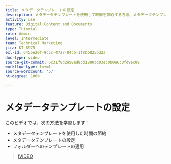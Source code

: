 ```yaml
---
title: メタデータテンプレートの設定
description: メタデータテンプレートを使用して時間を節約する方法、メタデータテンプレートを設定する方法、[!UICONTROL Workfront DAM] のフォルダーにテンプレートを適用する方法について説明します。
activity: use
feature: Digital Content and Documents
type: Tutorial
role: Admin
level: Intermediate
team: Technical Marketing
jira: KT-8975
exl-id: 6455e20f-9c5c-4727-84cb-1f8bb825bd2a
doc-type: video
source-git-commit: 6c31f8d2e98ad8cd1880cd03ec0b0e6c0fd9ec09
workflow-type: tm+mt
source-wordcount: '57'
ht-degree: 100%

---
```


# メタデータテンプレートの設定

このビデオでは、次の方法を学習します：

* メタデータテンプレートを使用した時間の節約
* メタデータテンプレートの設定
* フォルダーへのテンプレートの適用

>[!VIDEO](https://video.tv.adobe.com/v/335238/?quality=12&learn=on)
